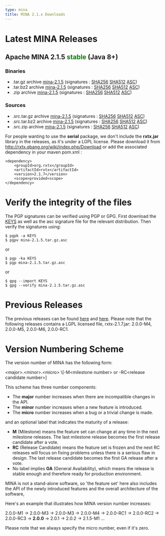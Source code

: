 ```yaml
---
type: mina
title: MINA 2.1.x Downloads
---
```


# Latest MINA Releases

## Apache MINA 2.1.5 <font color="green">stable</font> (Java 8+)

### Binaries

* .tar.gz archive [mina-2.1.5](https://www.apache.org/dyn/closer.lua/mina/mina/2.1.5/apache-mina-2.1.5-bin.tar.gz) (signatures : [SHA256](https://www.apache.org/dist/mina/mina/2.1.5/apache-mina-2.1.5-bin.tar.gz.sha256) [SHA512](https://www.apache.org/dist/mina/mina/2.1.5/apache-mina-2.1.5-bin.tar.gz.sha512) [ASC](https://www.apache.org/dist/mina/mina/2.1.5/apache-mina-2.1.5-bin.tar.gz.asc))
* .tar.bz2 archive [mina-2.1.5](https://www.apache.org/dyn/closer.lua/mina/mina/2.1.5/apache-mina-2.1.5-bin.tar.bz2) (signatures : [SHA256](https://www.apache.org/dist/mina/mina/2.1.5/apache-mina-2.1.5-bin.tar.bz2.sha256) [SHA512](https://www.apache.org/dist/mina/mina/2.1.5/apache-mina-2.1.5-bin.tar.bz2.sha512) [ASC](https://www.apache.org/dist/mina/mina/2.1.5/apache-mina-2.1.5-bin.tar.bz2.asc))
* .zip archive [mina-2.1.5](https://www.apache.org/dyn/closer.lua/mina/mina/2.1.5/apache-mina-2.1.5-bin.zip) (signatures : [SHA256](https://www.apache.org/dist/mina/mina/2.1.5/apache-mina-2.1.5-bin.zip.sha256) [SHA512](https://www.apache.org/dist/mina/mina/2.1.5/apache-mina-2.1.5-bin.zip.sha512) [ASC](https://www.apache.org/dist/mina/mina/2.1.5/apache-mina-2.1.5-bin.zip.asc))

### Sources

* .src.tar.gz archive [mina-2.1.5](https://www.apache.org/dyn/closer.lua/mina/mina/2.1.5/apache-mina-2.1.5-src.tar.gz) (signatures : [SHA256](https://www.apache.org/dist/mina/mina/2.1.5/apache-mina-2.1.5-src.tar.gz.sha256) [SHA512](https://www.apache.org/dist/mina/mina/2.1.5/apache-mina-2.1.5-src.tar.gz.sha512) [ASC](https://www.apache.org/dist/mina/mina/2.1.5/apache-mina-2.1.5-src.tar.gz.asc))
* .src.tar.bz2 archive [mina-2.1.5](https://www.apache.org/dyn/closer.lua/mina/mina/2.1.5/apache-mina-2.1.5-src.tar.bz2) (signatures : [SHA256](https://www.apache.org/dist/mina/mina/2.1.5/apache-mina-2.1.5-src.tar.bz2.sha256) [SHA512](https://www.apache.org/dist/mina/mina/2.1.5/apache-mina-2.1.5-src.tar.bz2.sha512) [ASC](https://www.apache.org/dist/mina/mina/2.1.5/apache-mina-2.1.5-src.tar.bz2.asc))
* .src.zip archive [mina-2.1.5](https://www.apache.org/dyn/closer.lua/mina/mina/2.1.5/apache-mina-2.1.5-src.zip) (signatures : [SHA256](https://www.apache.org/dist/mina/mina/2.1.5/apache-mina-2.1.5-src.zip.sha256) [SHA512](https://www.apache.org/dist/mina/mina/2.1.5/apache-mina-2.1.5-src.zip.sha512) [ASC](https://www.apache.org/dist/mina/mina/2.1.5/apache-mina-2.1.5-src.zip.asc))

<div class="note" markdown="1">
    For people wanting to use the <strong>serial</strong> package, we don't include the <strong>rxtx.jar</strong> library in the releases, as it's under a LGPL license. Please download it from <a href="http://rxtx.qbang.org/wiki/index.php/Download" class="external-link" rel="nofollow">http://rxtx.qbang.org/wiki/index.php/Download</a> or add the associated dependency in your maven pom.xml :

    <dependency>
        <groupId>org.rxtx</groupId>
        <artifactId>rxtx</artifactId>
        <version>2.1.7</version>
        <scope>provided<scope>
    </dependency>
</div>

# Verify the integrity of the files

The PGP signatures can be verified using PGP or GPG. First download the [KEYS](https://downloads.apache.org/mina/KEYS) as well as the asc signature file for the relevant distribution. Then verify the signatures using:

    $ pgpk -a KEYS
    $ pgpv mina-2.1.5.tar.gz.asc

or

    $ pgp -ka KEYS
    $ pgp mina-2.1.5.tar.gz.asc
    
or

    $ gpg --import KEYS
    $ gpg --verify mina-2.1.5.tar.gz.asc


# Previous Releases

The previous releases can be found [here](https://archive.apache.org/dist/mina/) and [here](https://archive.apache.org/dist/mina/mina/). Please note that the following releases contains a LGPL licensed file, rxtx-2.1.7.jar: 2.0.0-M4, 2.0.0-M5, 2.0.0-M6, 2.0.0-RC1.

# Version Numbering Scheme

The version number of MINA has the following form:

<div class="info" markdown="1">
    &lt;major>.&lt;minor>.&lt;micro> \[-M&lt;milestone number> or -RC&lt;release candidate number>]
</div>

This scheme has three number components:

* The __major__ number increases when there are incompatible changes in the API.
* The __minor__ number increases when a new feature is introduced.
* The __micro__ number increases when a bug or a trivial change is made.

and an optional label that indicates the maturity of a release:

* __M__ (Milestone) means the feature set can change at any time in the next milestone releases. The last milestone release becomes the first release candidate after a vote.
* __RC__ (Release Candidate) means the feature set is frozen and the next RC releases will focus on fixing problems unless there is a serious flaw in design. The last release candidate becomes the first GA release after a vote.
* No label implies __GA__ (General Availability), which means the release is stable enough and therefore ready for production environment.

MINA is not a stand-alone software, so 'the feature set' here also includes the API of the newly introduced features and the overall architecture of the software,

Here's an example that illustrates how MINA version number increases:

<div class="info" markdown="1">
    2.0.0-M1 -> 2.0.0-M3 -> 2.0.0-M3 -> 2.0.0-M4 ->  2.0.0-RC1 -> 2.0.0-RC2 -> 2.0.0-RC3 -> <strong>2.0.0</strong> -> 2.0.1 -> 2.0.2 -> 2.1.5-M1 ...
</div>

Please note that we always specify the micro number, even if it's zero.
